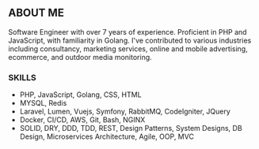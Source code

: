 ## ABOUT ME

Software Engineer with over 7 years of experience. Proficient in PHP and JavaScript, with familiarity in Golang. I've contributed to various industries including consultancy, marketing services, online and mobile advertising, ecommerce, and outdoor media monitoring.

### SKILLS
- PHP, JavaScript, Golang, CSS, HTML
- MYSQL, Redis
- Laravel, Lumen, Vuejs, Symfony, RabbitMQ, CodeIgniter, JQuery
- Docker, CI/CD, AWS, Git, Bash, NGINX
- SOLID, DRY, DDD, TDD, REST, Design Patterns, System Designs, DB Design, Microservices Architecture, Agile, OOP, MVC
